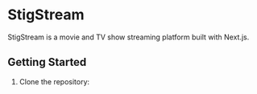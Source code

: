 # StigStream

StigStream is a movie and TV show streaming platform built with Next.js.

## Getting Started

1. Clone the repository:

